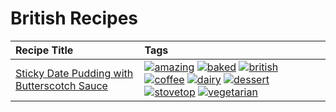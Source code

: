 # British Recipes 

|Recipe Title|Tags
|:---|:---|
|[Sticky Date Pudding with Butterscotch Sauce](../recipes/stickydatepuddingwithbutterscotchsauce.md)|<a href="../tags/amazing.html"><img src="https://img.shields.io/badge/tag-amazing-3faa68" alt="amazing" /></a> <a href="../tags/baked.html"><img src="https://img.shields.io/badge/tag-baked-c5d714" alt="baked" /></a> <a href="../tags/british.html"><img src="https://img.shields.io/badge/tag-british-c6d429" alt="british" /></a> <a href="../tags/coffee.html"><img src="https://img.shields.io/badge/tag-coffee-e2851f" alt="coffee" /></a> <a href="../tags/dairy.html"><img src="https://img.shields.io/badge/tag-dairy-4b9e32" alt="dairy" /></a> <a href="../tags/dessert.html"><img src="https://img.shields.io/badge/tag-dessert-84f8cf" alt="dessert" /></a> <a href="../tags/stovetop.html"><img src="https://img.shields.io/badge/tag-stovetop-9bf4b7" alt="stovetop" /></a> <a href="../tags/vegetarian.html"><img src="https://img.shields.io/badge/tag-vegetarian-473080" alt="vegetarian" /></a>|